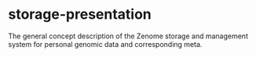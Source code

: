 # storage-presentation
The general concept description of the Zenome storage and management system for personal genomic data and corresponding meta.
